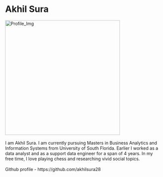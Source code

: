 # Akhil Sura

<img width="369" alt="Profile_Img" src="https://github.com/akhilsura28/Introduction/assets/83688629/24165873-1d35-44c1-b065-8292a49865e6">
<br><br>
I am Akhil Sura. I am currently pursuing Masters in Business Analytics and Information Systems from University of South Florida. Earlier I worked as a data analyst and as a support data engineer for a span of 4 years. In my free time, I love playing chess and researching vivid social topics.
<br><br>
Github profile - https://github.com/akhilsura28
